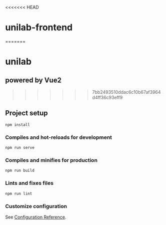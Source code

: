 <<<<<<< HEAD
# unilab-frontend
=======
# unilab

## powered by Vue2
>>>>>>> 7bb2493510ddac6c10b67af3964d4ff36c93eff9

## Project setup
```
npm install
```

### Compiles and hot-reloads for development
```
npm run serve
```

### Compiles and minifies for production
```
npm run build
```

### Lints and fixes files
```
npm run lint
```

### Customize configuration
See [Configuration Reference](https://cli.vuejs.org/config/).
